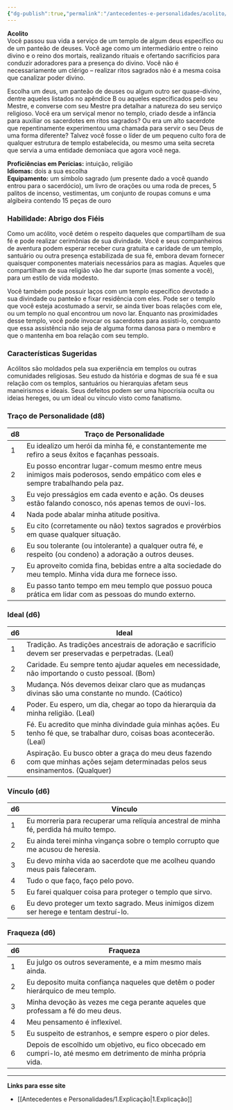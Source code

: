 ```yaml
---
{"dg-publish":true,"permalink":"/antecedentes-e-personalidades/acolito/","tags":["Antecedentes Acólito"],"created":"2024-07-23T08:29:11.000-03:00"}
---
```


**Acolito**  
Você passou sua vida a serviço de um templo de algum deus específico ou de um panteão de deuses. Você age como um intermediário entre o reino divino e o reino dos mortais, realizando rituais e ofertando sacrifícios para conduzir adoradores para a presença do divino. Você não é necessariamente um clérigo – realizar ritos sagrados não é a mesma coisa que canalizar poder divino. 

Escolha um deus, um panteão de deuses ou algum outro ser quase-divino, dentre aqueles listados no apêndice B ou aqueles especificados pelo seu Mestre, e converse com seu Mestre pra detalhar a natureza do seu serviço religioso. Você era um serviçal menor no templo, criado desde a infância para auxiliar os sacerdotes em ritos sagrados? Ou era um alto sacerdote que repentinamente experimentou uma chamada para servir o seu Deus de uma forma diferente? Talvez você fosse o líder de um pequeno culto fora de qualquer estrutura de templo estabelecida, ou mesmo uma seita secreta que servia a uma entidade demoníaca que agora você nega.

**Proficiências em Perícias:** intuição, religião  
**Idiomas:** dois a sua escolha  
**Equipamento:** um símbolo sagrado (um presente dado a você quando entrou para o sacerdócio), um livro de orações ou uma roda de preces, 5 palitos de incenso, vestimentas, um conjunto de roupas comuns e uma algibeira contendo 15 peças de ouro

### Habilidade: Abrigo dos Fiéis
Como um acólito, você detém o respeito daqueles que compartilham de sua fé e pode realizar cerimônias de sua divindade. Você e seus companheiros de aventura podem esperar receber cura gratuita e caridade de um templo, santuário ou outra presença estabilizada de sua fé, embora devam fornecer quaisquer componentes materiais necessários para as magias. Aqueles que compartilham de sua religião vão lhe dar suporte (mas somente a você), para um estilo de vida modesto.

Você também pode possuir laços com um templo específico devotado a sua divindade ou panteão e fixar residência com eles. Pode ser o templo que você esteja acostumado a servir, se ainda tiver boas relações com ele, ou um templo no qual encontrou um novo lar. Enquanto nas proximidades desse templo, você pode invocar os sacerdotes para assisti-lo, conquanto que essa assistência não seja de alguma forma danosa para o membro e que o mantenha em boa relação com seu templo.

### Características Sugeridas
Acólitos são moldados pela sua experiência em templos ou outras comunidades religiosas. Seu estudo da história e dogmas de sua fé e sua relação com os templos, santuários ou hierarquias afetam seus maneirismos e ideais. Seus defeitos podem ser uma hipocrisia oculta ou ideias hereges, ou um ideal ou vínculo visto como fanatismo.

### Traço de Personalidade (d8)

| d8 | Traço de Personalidade |
|----|------------------------|
| 1  | Eu idealizo um herói da minha fé, e constantemente me refiro a seus êxitos e façanhas pessoais. |
| 2  | Eu posso encontrar lugar-comum mesmo entre meus inimigos mais poderosos, sendo empático com eles e sempre trabalhando pela paz. |
| 3  | Eu vejo presságios em cada evento e ação. Os deuses estão falando conosco, nós apenas temos de ouvi-los. |
| 4  | Nada pode abalar minha atitude positiva. |
| 5  | Eu cito (corretamente ou não) textos sagrados e provérbios em quase qualquer situação. |
| 6  | Eu sou tolerante (ou intolerante) a qualquer outra fé, e respeito (ou condeno) a adoração a outros deuses. |
| 7  | Eu aproveito comida fina, bebidas entre a alta sociedade do meu templo. Minha vida dura me fornece isso. |
| 8  | Eu passo tanto tempo em meu templo que possuo pouca prática em lidar com as pessoas do mundo externo. |

### Ideal (d6)

| d6 | Ideal |
|----|-------|
| 1  | Tradição. As tradições ancestrais de adoração e sacrifício devem ser preservadas e perpetradas. (Leal) |
| 2  | Caridade. Eu sempre tento ajudar aqueles em necessidade, não importando o custo pessoal. (Bom) |
| 3  | Mudança. Nós devemos deixar claro que as mudanças divinas são uma constante no mundo. (Caótico) |
| 4  | Poder. Eu espero, um dia, chegar ao topo da hierarquia da minha religião. (Leal) |
| 5  | Fé. Eu acredito que minha divindade guia minhas ações. Eu tenho fé que, se trabalhar duro, coisas boas acontecerão. (Leal) |
| 6  | Aspiração. Eu busco obter a graça do meu deus fazendo com que minhas ações sejam determinadas pelos seus ensinamentos. (Qualquer) |

### Vínculo (d6)

| d6 | Vínculo |
|----|--------|
| 1  | Eu morreria para recuperar uma relíquia ancestral de minha fé, perdida há muito tempo. |
| 2  | Eu ainda terei minha vingança sobre o templo corrupto que me acusou de heresia. |
| 3  | Eu devo minha vida ao sacerdote que me acolheu quando meus pais faleceram. |
| 4  | Tudo o que faço, faço pelo povo. |
| 5  | Eu farei qualquer coisa para proteger o templo que sirvo. |
| 6  | Eu devo proteger um texto sagrado. Meus inimigos dizem ser herege e tentam destruí-lo. |

### Fraqueza (d6)

| d6  | Fraqueza                                                                                                       |
| --- | -------------------------------------------------------------------------------------------------------------- |
| 1   | Eu julgo os outros severamente, e a mim mesmo mais ainda.                                                      |
| 2   | Eu deposito muita confiança naqueles que detêm o poder hierárquico de meu templo.                              |
| 3   | Minha devoção às vezes me cega perante aqueles que professam a fé do meu deus.                                 |
| 4   | Meu pensamento é inflexível.                                                                                   |
| 5   | Eu suspeito de estranhos, e sempre espero o pior deles.                                                        |
| 6   | Depois de escolhido um objetivo, eu fico obcecado em cumpri-lo, até mesmo em detrimento de minha própria vida. |
___
**Links para esse site**
- [[Antecedentes e Personalidades/1.Explicação\|1.Explicação]]